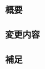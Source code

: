 
# 概要
<!-- 変更の目的 もしくは 関連する Issue 番号 -->

# 変更内容
<!-- ビューの変更がある場合はスクショによる比較などがあるとわかりやすい -->

# 補足
<!-- レビューをする際に見てほしい点、ローカル環境で試す際の注意点、など -->
